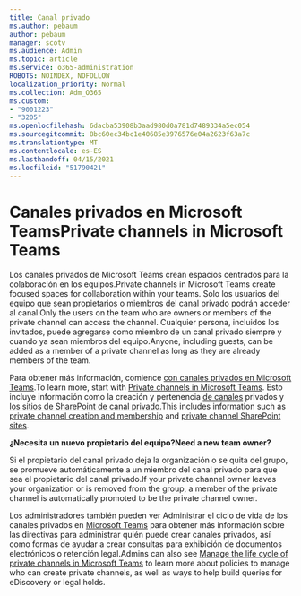 ```yaml
---
title: Canal privado
ms.author: pebaum
author: pebaum
manager: scotv
ms.audience: Admin
ms.topic: article
ms.service: o365-administration
ROBOTS: NOINDEX, NOFOLLOW
localization_priority: Normal
ms.collection: Adm_O365
ms.custom:
- "9001223"
- "3205"
ms.openlocfilehash: 6dacba53908b3aad980d0a781d7489334a5ec054
ms.sourcegitcommit: 8bc60ec34bc1e40685e3976576e04a2623f63a7c
ms.translationtype: MT
ms.contentlocale: es-ES
ms.lasthandoff: 04/15/2021
ms.locfileid: "51790421"
---
```

# <a name="private-channels-in-microsoft-teams"></a><span data-ttu-id="d92bd-102">Canales privados en Microsoft Teams</span><span class="sxs-lookup"><span data-stu-id="d92bd-102">Private channels in Microsoft Teams</span></span>

<span data-ttu-id="d92bd-103">Los canales privados de Microsoft Teams crean espacios centrados para la colaboración en los equipos.</span><span class="sxs-lookup"><span data-stu-id="d92bd-103">Private channels in Microsoft Teams create focused spaces for collaboration within your teams.</span></span> <span data-ttu-id="d92bd-104">Solo los usuarios del equipo que sean propietarios o miembros del canal privado podrán acceder al canal.</span><span class="sxs-lookup"><span data-stu-id="d92bd-104">Only the users on the team who are owners or members of the private channel can access the channel.</span></span> <span data-ttu-id="d92bd-105">Cualquier persona, incluidos los invitados, puede agregarse como miembro de un canal privado siempre y cuando ya sean miembros del equipo.</span><span class="sxs-lookup"><span data-stu-id="d92bd-105">Anyone, including guests, can be added as a member of a private channel as long as they are already members of the team.</span></span>

<span data-ttu-id="d92bd-106">Para obtener más información, comience [con canales privados en Microsoft Teams](https://docs.microsoft.com/MicrosoftTeams/private-channels).</span><span class="sxs-lookup"><span data-stu-id="d92bd-106">To learn more, start with [Private channels in Microsoft Teams](https://docs.microsoft.com/MicrosoftTeams/private-channels).</span></span> <span data-ttu-id="d92bd-107">Esto incluye información como la creación y pertenencia [de canales](https://docs.microsoft.com/MicrosoftTeams/private-channels#private-channel-creation-and-membership) privados y [los sitios de SharePoint de canal privado.](https://docs.microsoft.com/MicrosoftTeams/private-channels#private-channel-sharepoint-sites)</span><span class="sxs-lookup"><span data-stu-id="d92bd-107">This includes information such as [private channel creation and membership](https://docs.microsoft.com/MicrosoftTeams/private-channels#private-channel-creation-and-membership) and [private channel SharePoint sites](https://docs.microsoft.com/MicrosoftTeams/private-channels#private-channel-sharepoint-sites).</span></span>

<span data-ttu-id="d92bd-108">**¿Necesita un nuevo propietario del equipo?**</span><span class="sxs-lookup"><span data-stu-id="d92bd-108">**Need a new team owner?**</span></span>

<span data-ttu-id="d92bd-109">Si el propietario del canal privado deja la organización o se quita del grupo, se promueve automáticamente a un miembro del canal privado para que sea el propietario del canal privado.</span><span class="sxs-lookup"><span data-stu-id="d92bd-109">If your private channel owner leaves your organization or is removed from the group, a member of the private channel is automatically promoted to be the private channel owner.</span></span>

<span data-ttu-id="d92bd-110">Los administradores también pueden ver Administrar el ciclo de vida de los canales privados en [Microsoft Teams](https://docs.microsoft.com/MicrosoftTeams/private-channels-life-cycle-management) para obtener más información sobre las directivas para administrar quién puede crear canales privados, así como formas de ayudar a crear consultas para exhibición de documentos electrónicos o retención legal.</span><span class="sxs-lookup"><span data-stu-id="d92bd-110">Admins can also see [Manage the life cycle of private channels in Microsoft Teams](https://docs.microsoft.com/MicrosoftTeams/private-channels-life-cycle-management) to learn more about policies to manage who can create private channels, as well as ways to help build queries for eDiscovery or legal holds.</span></span>
